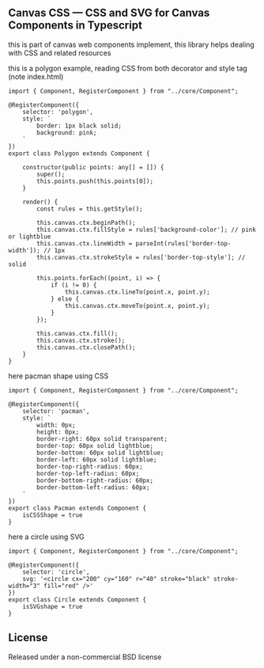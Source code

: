 ## Canvas CSS — CSS and SVG for Canvas Components in Typescript

this is part of canvas web components implement, this library helps dealing with CSS and related resources

this is a polygon example, reading CSS from both decorator and style tag (note index.html)

    import { Component, RegisterComponent } from "../core/Component";

    @RegisterComponent({
        selector: 'polygon',
        style: `
            border: 1px black solid;
            background: pink;
        `
    })
    export class Polygon extends Component {

        constructor(public points: any[] = []) {
            super();
            this.points.push(this.points[0]);
        }

        render() {
            const rules = this.getStyle();

            this.canvas.ctx.beginPath();
            this.canvas.ctx.fillStyle = rules['background-color']; // pink or lightblue
            this.canvas.ctx.lineWidth = parseInt(rules['border-top-width']); // 1px
            this.canvas.ctx.strokeStyle = rules['border-top-style']; // solid

            this.points.forEach((point, i) => {
                if (i != 0) {
                    this.canvas.ctx.lineTo(point.x, point.y);
                } else {
                    this.canvas.ctx.moveTo(point.x, point.y);
                }
            });

            this.canvas.ctx.fill();
            this.canvas.ctx.stroke();
            this.canvas.ctx.closePath();
        }
    }


here pacman shape using CSS

    import { Component, RegisterComponent } from "../core/Component";

    @RegisterComponent({
        selector: 'pacman',
        style: `
            width: 0px;
            height: 0px;
            border-right: 60px solid transparent;
            border-top: 60px solid lightblue;
            border-bottom: 60px solid lightblue;
            border-left: 60px solid lightblue;
            border-top-right-radius: 60px;
            border-top-left-radius: 60px;
            border-bottom-right-radius: 60px;
            border-bottom-left-radius: 60px;
        `
    })
    export class Pacman extends Component {
        isCSSShape = true
    }

here a circle using SVG

    import { Component, RegisterComponent } from "../core/Component";

    @RegisterComponent({
        selector: 'circle',
        svg: '<circle cx="200" cy="160" r="40" stroke="black" stroke-width="3" fill="red" />'
    })
    export class Circle extends Component {
        isSVGshape = true
    }

## License

Released under a non-commercial BSD license
